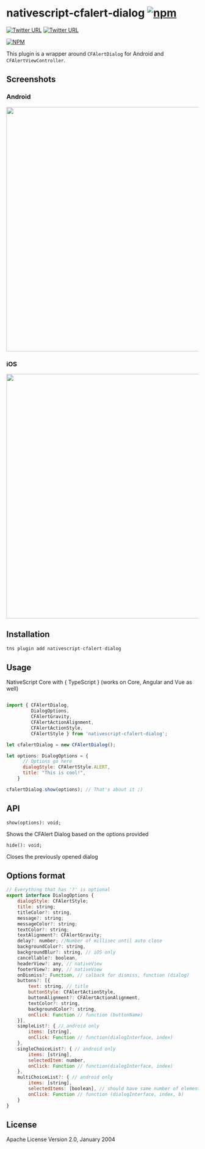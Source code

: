 # nativescript-cfalert-dialog [![npm](https://img.shields.io/npm/dt/express.svg)](https://www.npmjs.com/package/nativescript-cfalert-dialog)

[![Twitter URL](https://img.shields.io/badge/twitter-%40MultiShiv19-blue.svg)](https://twitter.com/MultiShiv19)
[![Twitter URL](https://img.shields.io/badge/twitter-davecoffin-blue.svg)](https://twitter.com/davecoffin)


[![NPM](https://nodei.co/npm/nativescript-cfalert-dialog.png)](https://nodei.co/npm/nativescript-cfalert-dialog/)

This plugin is a wrapper around `CFAlertDialog` for Android and `CFAlertViewController`.

## Screenshots

### Android
<img src="https://github.com/shiv19/nativescript-cfalert-dialog/blob/master/assets/demoandroid.gif?raw=true" height="640" > 

### iOS
<img src="https://github.com/shiv19/nativescript-cfalert-dialog/blob/master/assets/iosdemo.gif?raw=true" height="640" > 

## Installation

```javascript
tns plugin add nativescript-cfalert-dialog
```

## Usage 

NativeScript Core with { TypeScript } (works on Core, Angular and Vue as well)

```js

import { CFAlertDialog,
         DialogOptions,
         CFAlertGravity,
         CFAlertActionAlignment,
         CFAlertActionStyle,
         CFAlertStyle } from 'nativescript-cfalert-dialog';

let cfalertDialog = new CFAlertDialog();

let options: DialogOptions = {
      // Options go here
      dialogStyle: CFAlertStyle.ALERT,
      title: "This is cool!",
    }

cfalertDialog.show(options); // That's about it ;)

```

## API

`show(options): void;`

Shows the CFAlert Dialog based on the options provided


`hide(): void;`

Closes the previously opened dialog

## Options format

```javascript
// Everything that has '?' is optional
export interface DialogOptions {
    dialogStyle: CFAlertStyle;
    title: string;
    titleColor?: string,
    message?: string;
    messageColor?: string;
    textColor?: string;
    textAlignment?: CFAlertGravity;
    delay?: number; //Number of millisec until auto close
    backgroundColor?: string,
    backgroundBlur?: string, // iOS only
    cancellable?: boolean,
    headerView?: any, // nativeView
    footerView?: any, // nativeView
    onDismiss?: Function, // calback for dismiss, function (dialog)
    buttons?: [{
        text: string, // title
        buttonStyle: CFAlertActionStyle,
        buttonAlignment?: CFAlertActionAlignment,
        textColor?: string,
        backgroundColor?: string,
        onClick: Function // function (buttonName)
    }],    
    simpleList?: { // android only
        items: [string],
        onClick: Function // function(dialogInterface, index)
    },
    singleChoiceList?: { // android only
        items: [string],
        selectedItem: number,
        onClick: Function // function(dialogInterface, index)
    },
    multiChoiceList?: { // android only
        items: [string],
        selectedItems: [boolean], // should have same number of elements as 'items'
        onClick: Function // function (dialogInterface, index, b)
    }
}
```
    
## License

Apache License Version 2.0, January 2004
